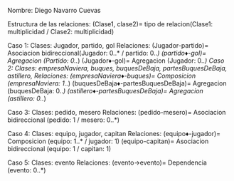 Nombre: Diego Navarro Cuevas

Estructura de las relaciones: (Clase1, clase2)= tipo de relacion(Clase1: multiplicidad / Clase2: multiplicidad)

Caso 1:
    Clases: Jugador, partido, gol
    Relaciones: (Jugador-partido)= Asociacion bidireccional(Jugador: 0..* / partido: 0..*)
                (partido♦-gol)= Agregacion (Partido: 0..*)
                (Jugador♦-gol)= Agregacion (Jugador: 0..*)
Caso 2:
    Clases:  empresaNaviera, buques, buquesDeBaja, partesBuquesDeBaja, astillero, 
    Relaciones: (empresaNaviera♦-buques)= Composicion (empresaNaviera: 1..*)
                (buquesDeBaja♦-partesBuquesDeBaja)= Agregacion (buquesDeBaja: 0..*)
                (astillero♦-partesBuquesDeBaja)= Agregacion (astillero: 0..*) 

Caso 3:
    Clases: pedido, mesero
    Relaciones: (pedido-mesero)= Asociacion bidireccional (pedido: 1 / mesero: 0..*)

Caso 4:
    Clases: equipo, jugador, capitan
    Relaciones: (equipo♦-jugador)= Composicion (equipo: 1..* / jugador: 1)
                (equipo-capitan)= Asociacion bidireccional (equipo: 1 / capitan: 1)

Caso 5:
    Clases: evento
    Relaciones: (evento->evento)= Dependencia (evento: 0..*)  